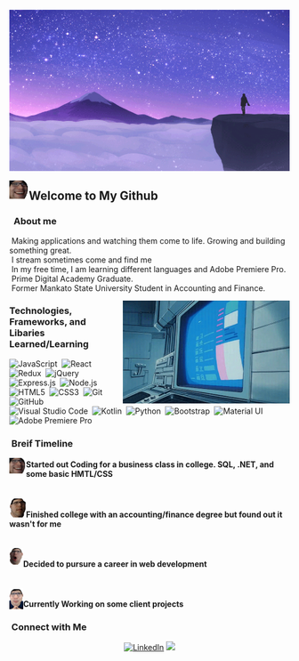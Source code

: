 ![Johnny Keples Banner](images/original.gif)

<img alt="Johnny Header" src="images/Johnny1.png" align="left" width='35'/><h2>Welcome to My Github</h2>

<!-- ## &nbsp;Hey there! I'm Johnny Keple! -->

### &nbsp; About me

&nbsp;Making applications and watching them come to life. Growing and building something great.\
&nbsp;I stream sometimes come and find me \
&nbsp;In my free time, I am learning different languages and Adobe Premiere Pro.\
&nbsp;Prime Digital Academy Graduate.\
&nbsp;Former Mankato State University Student in Accounting and Finance.

<img alt="original" src="images/computer.gif" align="right" width="300" height="185"/>

### Technologies, Frameworks, and Libaries Learned/Learning

![JavaScript](https://img.shields.io/badge/javascript-%23323330.svg?style=for-the-badge&logo=javascript&logoColor=%23F7DF1E)&nbsp;
![React](https://img.shields.io/badge/react-%2320232a.svg?style=for-the-badge&logo=react&logoColor=%2361DAFB)&nbsp;
![Redux](https://img.shields.io/badge/redux-%23593d88.svg?style=for-the-badge&logo=redux&logoColor=white)&nbsp;
![jQuery](https://img.shields.io/badge/jquery-%230769AD.svg?style=for-the-badge&logo=jquery&logoColor=white)&nbsp;
![Express.js](https://img.shields.io/badge/express.js-%23404d59.svg?style=for-the-badge&logo=express&logoColor=%2361DAFB)&nbsp;
![Node.js](https://img.shields.io/badge/node.js-%2343853D.svg?style=for-the-badge&logo=node-dot-js&logoColor=white)&nbsp;
![HTML5](https://img.shields.io/badge/html5-%23E34F26.svg?style=for-the-badge&logo=html5&logoColor=white)&nbsp;
![CSS3](https://img.shields.io/badge/css3-%231572B6.svg?style=for-the-badge&logo=css3&logoColor=white)&nbsp;
![Git](https://img.shields.io/badge/git-%23F05033.svg?style=for-the-badge&logo=git&logoColor=white)&nbsp;
![GitHub](https://img.shields.io/badge/github-%23121011.svg?style=for-the-badge&logo=github&logoColor=white)&nbsp;
![Visual Studio Code](https://img.shields.io/badge/VisualStudioCode-0078d7.svg?style=for-the-badge&logo=visual-studio-code&logoColor=white)&nbsp;
![Kotlin](https://img.shields.io/badge/kotlin-%230095D5.svg?style=for-the-badge&logo=kotlin&logoColor=white)&nbsp;
![Python](https://img.shields.io/badge/python-%2314354C.svg?style=for-the-badge&logo=python&logoColor=white)&nbsp;
![Bootstrap](https://img.shields.io/badge/bootstrap-%23563D7C.svg?style=for-the-badge&logo=bootstrap&logoColor=white)&nbsp;
![Material UI](https://img.shields.io/badge/materialui-%230081CB.svg?style=for-the-badge&logo=material-ui&logoColor=white)&nbsp;
![Adobe Premiere Pro](https://camo.githubusercontent.com/8f4e2d0217299fda1e431bf47083f862953838c803ef064e2351c8a24ff59a09/68747470733a2f2f696d672e736869656c64732e696f2f7374617469632f76313f7374796c653d666f722d7468652d6261646765266d6573736167653d41646f62652b5072656d696572652b50726f26636f6c6f723d393939394646266c6f676f3d41646f62652b5072656d696572652b50726f266c6f676f436f6c6f723d464646464646266c6162656c3d)&nbsp;


### &nbsp;Breif Timeline

<img alt="Johnny1" src="images/Johnny1.png" align="left" width='30'/><h4>Started out Coding for a business class in college. SQL, .NET, and some basic HMTL/CSS</h4>
<br/>
<img alt="Johnny2" src="images/Johnny2.png" align="left" width='30'/><h4>Finished college with an accounting/finance degree but found out it wasn't for me</h4>
<br/>
<img alt="Johnny4" src="images/Johnny4.png" align="left" width='25'/><h4>Decided to pursure a career in web development</h4>
<br/>
<img alt="Johnny3" src="images/Johnny3.png" align="left" width='25'/><h4>Currently Working on some client projects</h4>


### &nbsp;Connect with Me
<p align="center">
<a href="https://www.linkedin.com/in/johnny-keple/"><img alt="LinkedIn" src="https://img.shields.io/badge/linkedin-%230077B5.svg?style=for-the-badge&logo=linkedin&logoColor=white"/></a>
<a href="mailto:Johnny.Keple@gmail.com"><img src="https://img.shields.io/badge/-Johnny.Keple-D14836?style=flat&logo=Gmail&logoColor=white" /></a>